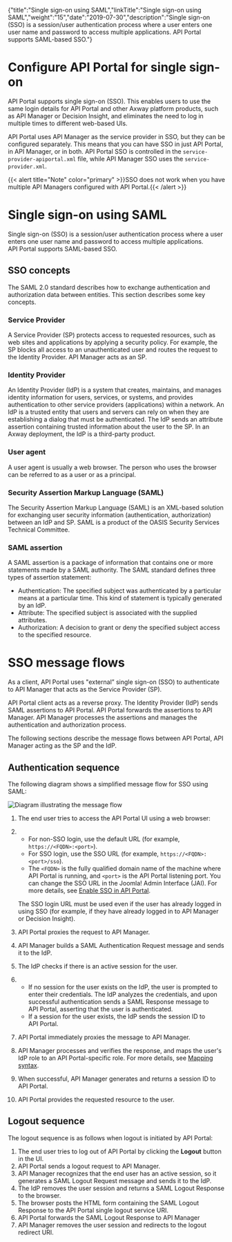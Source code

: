 {"title":"Single sign-on using SAML","linkTitle":"Single sign-on using SAML","weight":"15","date":"2019-07-30","description":"Single sign-on (SSO) is a session/user authentication process where a user enters one user name and password to access multiple applications. API Portal supports SAML-based SSO."} ﻿

# Configure API Portal for single sign-on

API Portal supports single sign-on (SSO). This enables users to use the same login details for API Portal and other Axway platform products, such as API Manager or Decision Insight, and eliminates the need to log in multiple times to different web-based UIs.

API Portal uses API Manager as the service provider in SSO, but they can be configured separately. This means that you can have SSO in just API Portal, in API Manager, or in both. API Portal SSO is controlled in the `service-provider-apiportal.xml` file, while API Manager SSO uses the `service-provider.xml`.

{{&lt; alert title="Note" color="primary" &gt;}}SSO does not work when you have multiple API Managers configured with API Portal.{{&lt; /alert &gt;}}

# Single sign-on using SAML
Single sign-on (SSO) is a session/user authentication process where a user enters one user name and password to access multiple applications. API Portal supports SAML-based SSO.

SSO concepts
------------

The SAML 2.0 standard describes how to exchange authentication and authorization data between entities. This section describes some key concepts.

### Service Provider

A Service Provider (SP) protects access to requested resources, such as web sites and applications by applying a security policy. For example, the SP blocks all access to an unauthenticated user and routes the request to the Identity Provider. API Manager acts as an SP.

### Identity Provider

An Identity Provider (IdP) is a system that creates, maintains, and manages identity information for users, services, or systems, and provides authentication to other service providers (applications) within a network. An IdP is a trusted entity that users and servers can rely on when they are establishing a dialog that must be authenticated. The IdP sends an attribute assertion containing trusted information about the user to the SP. In an Axway deployment, the IdP is a third-party product.

### User agent

A user agent is usually a web browser. The person who uses the browser can be referred to as a user or as a principal.

### Security Assertion Markup Language (SAML)

The Security Assertion Markup Language (SAML) is an XML-based solution for exchanging user security information (authentication, authorization) between an IdP and SP. SAML is a product of the OASIS Security Services Technical Committee.

### SAML assertion

A SAML assertion is a package of information that contains one or more statements made by a SAML authority. The SAML standard defines three types of assertion statement:

-   Authentication: The specified subject was authenticated by a particular means at a particular time. This kind of statement is typically generated by an IdP.
-   Attribute: The specified subject is associated with the supplied attributes.
-   Authorization: A decision to grant or deny the specified subject access to the specified resource.

# SSO message flows

As a client, API Portal uses "external” single sign-on (SSO) to authenticate to API Manager that acts as the Service Provider (SP).

API Portal client acts as a reverse proxy. The Identity Provider (IdP) sends SAML assertions to API Portal. API Portal forwards the assertions to API Manager. API Manager processes the assertions and manages the authentication and authorization process.

The following sections describe the message flows between API Portal, API Manager acting as the SP and the IdP.

Authentication sequence
-----------------------

The following diagram shows a simplified message flow for SSO using SAML:

![Diagram illustrating the message flow](/Images/APIPortal/API_Portal_SSO.png)

1.  The end user tries to access the API Portal UI using a web browser:
2.  -   For non-SSO login, use the default URL (for example, `https://<FQDN>:<port>`).
    -   For SSO login, use the SSO URL (for example, `https://<FQDN>:<port>/sso`).
    -   The `<FQDN>` is the fully qualified domain name of the machine where API Portal is running, and `<port>` is the API Portal listening port. You can change the SSO URL in the Joomla! Admin Interface (JAI). For more details, see [Enable SSO in API Portal](API_Portal_sso_enable.htm).

    The SSO login URL must be used even if the user has already logged in using SSO (for example, if they have already logged in to API Manager or Decision Insight).

3.  API Portal proxies the request to API Manager.
4.  API Manager builds a SAML Authentication Request message and sends it to the IdP.
5.  The IdP checks if there is an active session for the user.
6.  -   If no session for the user exists on the IdP, the user is prompted to enter their credentials. The IdP analyzes the credentials, and upon successful authentication sends a SAML Response message to API Portal, asserting that the user is authenticated.
    -   If a session for the user exists, the IdP sends the session ID to API Portal.

7.  API Portal immediately proxies the message to API Manager.
8.  API Manager processes and verifies the response, and maps the user's IdP role to an API Portal-specific role. For more details, see [Mapping syntax](API_Portal_sso_mapping.htm).
9.  When successful, API Manager generates and returns a session ID to API Portal.
10. API Portal provides the requested resource to the user.

Logout sequence
---------------

The logout sequence is as follows when logout is initiated by API Portal:

1.  The end user tries to log out of API Portal by clicking the **Logout** button in the UI.
2.  API Portal sends a logout request to API Manager.
3.  API Manager recognizes that the end user has an active session, so it generates a SAML Logout Request message and sends it to the IdP.
4.  The IdP removes the user session and returns a SAML Logout Response to the browser.
5.  The browser posts the HTML form containing the SAML Logout Response to the API Portal single logout service URI.
6.  API Portal forwards the SAML Logout Response to API Manager
7.  API Manager removes the user session and redirects to the logout redirect URI.

